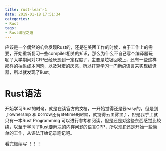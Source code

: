 ```yaml
---
title: rust-learn-1
date: 2019-01-18 17:51:34
categories:
- Rust
tags:
- Rust编程之道
---
```


应该是一个偶然的机会发现Rust的，还是在美团工作的时候，由于工作上的需要，开始重新复习一些compiler相关的知识，那么为什么不自己写个编译器玩呢？大学期间对CPP已经厌恶到一定程度了，主要是垃圾回收上，还有一些这样那样的抽象成本问题，以及对宏的厌恶，所以打算学习一门新的语言来实现编译器，所以就发现了Rust。

<!--more-->

# Rust语法

开始学习Rust的时候，就是在读官方的文档，一开始觉得还是很easy的，但是到了ownership 和 borrow还有lifetime的时候，就觉得云里雾里了，但是我手上就只有一本Rust Programming 可以进行参考和阅读，但是还是对这些东西感觉比较绕，以至于学习了Rust要解决的内存问题的语言CPP，所以现在还是开始一些简单的工作，从语法开始记录笔记吧。

看完继续写 ！！！ 